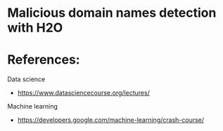 # Malicious domain names detection with H2O

# References:

Data science 
- https://www.datasciencecourse.org/lectures/

Machine learning
- https://developers.google.com/machine-learning/crash-course/